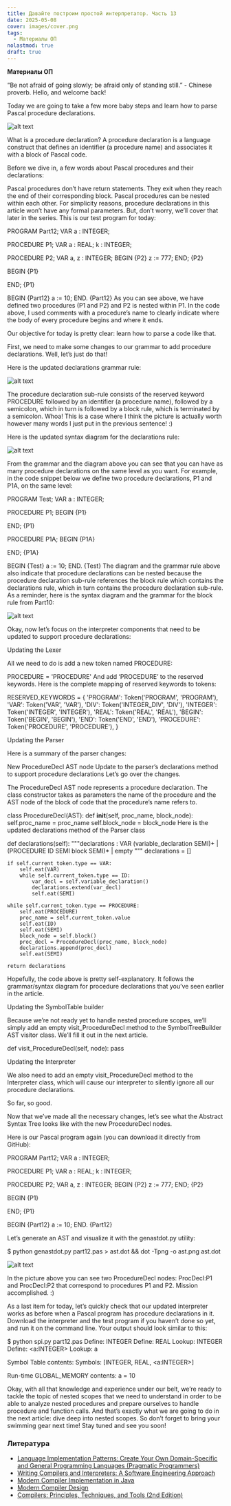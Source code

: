 ```yaml
---
title: Давайте построим простой интерпретатор. Часть 13
date: 2025-05-08
cover: images/cover.png
tags:
  - Материалы ОП
nolastmod: true
draft: true
---
```



**Материалы ОП**

<!--more-->

“Be not afraid of going slowly; be afraid only of standing still.” - Chinese proverb.
Hello, and welcome back!

Today we are going to take a few more baby steps and learn how to parse Pascal procedure declarations.

![alt text](https://ruslanspivak.com/lsbasi-part12/lsbasi_part12_babysteps.png)

What is a procedure declaration? A procedure declaration is a language construct that defines an identifier (a procedure name) and associates it with a block of Pascal code.

Before we dive in, a few words about Pascal procedures and their declarations:

Pascal procedures don’t have return statements. They exit when they reach the end of their corresponding block.
Pascal procedures can be nested within each other.
For simplicity reasons, procedure declarations in this article won’t have any formal parameters. But, don’t worry, we’ll cover that later in the series.
This is our test program for today:

PROGRAM Part12;
VAR
   a : INTEGER;

PROCEDURE P1;
VAR
   a : REAL;
   k : INTEGER;

   PROCEDURE P2;
   VAR
      a, z : INTEGER;
   BEGIN {P2}
      z := 777;
   END;  {P2}

BEGIN {P1}

END;  {P1}

BEGIN {Part12}
   a := 10;
END.  {Part12}
As you can see above, we have defined two procedures (P1 and P2) and P2 is nested within P1. In the code above, I used comments with a procedure’s name to clearly indicate where the body of every procedure begins and where it ends.

Our objective for today is pretty clear: learn how to parse a code like that.



First, we need to make some changes to our grammar to add procedure declarations. Well, let’s just do that!

Here is the updated declarations grammar rule:

![alt text](https://ruslanspivak.com/lsbasi-part12/lsbasi_part12_grammar.png)

The procedure declaration sub-rule consists of the reserved keyword PROCEDURE followed by an identifier (a procedure name), followed by a semicolon, which in turn is followed by a block rule, which is terminated by a semicolon. Whoa! This is a case where I think the picture is actually worth however many words I just put in the previous sentence! :)

Here is the updated syntax diagram for the declarations rule:

![alt text](https://ruslanspivak.com/lsbasi-part12/lsbasi_part12_syntaxdiagram.png)

From the grammar and the diagram above you can see that you can have as many procedure declarations on the same level as you want. For example, in the code snippet below we define two procedure declarations, P1 and P1A, on the same level:

PROGRAM Test;
VAR
   a : INTEGER;

PROCEDURE P1;
BEGIN {P1}

END;  {P1}

PROCEDURE P1A;
BEGIN {P1A}

END;  {P1A}

BEGIN {Test}
   a := 10;
END.  {Test}
The diagram and the grammar rule above also indicate that procedure declarations can be nested because the procedure declaration sub-rule references the block rule which contains the declarations rule, which in turn contains the procedure declaration sub-rule. As a reminder, here is the syntax diagram and the grammar for the block rule from Part10:

![alt text](https://ruslanspivak.com/lsbasi-part12/lsbasi_part12_block_rule_from_part10.png)


Okay, now let’s focus on the interpreter components that need to be updated to support procedure declarations:

Updating the Lexer

All we need to do is add a new token named PROCEDURE:

PROCEDURE = 'PROCEDURE'
And add ‘PROCEDURE’ to the reserved keywords. Here is the complete mapping of reserved keywords to tokens:

RESERVED_KEYWORDS = {
    'PROGRAM': Token('PROGRAM', 'PROGRAM'),
    'VAR': Token('VAR', 'VAR'),
    'DIV': Token('INTEGER_DIV', 'DIV'),
    'INTEGER': Token('INTEGER', 'INTEGER'),
    'REAL': Token('REAL', 'REAL'),
    'BEGIN': Token('BEGIN', 'BEGIN'),
    'END': Token('END', 'END'),
    'PROCEDURE': Token('PROCEDURE', 'PROCEDURE'),
}

Updating the Parser

Here is a summary of the parser changes:

New ProcedureDecl AST node
Update to the parser’s declarations method to support procedure declarations
Let’s go over the changes.

The ProcedureDecl AST node represents a procedure declaration. The class constructor takes as parameters the name of the procedure and the AST node of the block of code that the procedure’s name refers to.

class ProcedureDecl(AST):
    def __init__(self, proc_name, block_node):
        self.proc_name = proc_name
        self.block_node = block_node
Here is the updated declarations method of the Parser class

def declarations(self):
    """declarations : VAR (variable_declaration SEMI)+
                    | (PROCEDURE ID SEMI block SEMI)*
                    | empty
    """
    declarations = []

    if self.current_token.type == VAR:
        self.eat(VAR)
        while self.current_token.type == ID:
            var_decl = self.variable_declaration()
            declarations.extend(var_decl)
            self.eat(SEMI)

    while self.current_token.type == PROCEDURE:
        self.eat(PROCEDURE)
        proc_name = self.current_token.value
        self.eat(ID)
        self.eat(SEMI)
        block_node = self.block()
        proc_decl = ProcedureDecl(proc_name, block_node)
        declarations.append(proc_decl)
        self.eat(SEMI)

    return declarations
Hopefully, the code above is pretty self-explanatory. It follows the grammar/syntax diagram for procedure declarations that you’ve seen earlier in the article.


Updating the SymbolTable builder

Because we’re not ready yet to handle nested procedure scopes, we’ll simply add an empty visit_ProcedureDecl method to the SymbolTreeBuilder AST visitor class. We’ll fill it out in the next article.

def visit_ProcedureDecl(self, node):
    pass

Updating the Interpreter

We also need to add an empty visit_ProcedureDecl method to the Interpreter class, which will cause our interpreter to silently ignore all our procedure declarations.

So far, so good.


Now that we’ve made all the necessary changes, let’s see what the Abstract Syntax Tree looks like with the new ProcedureDecl nodes.

Here is our Pascal program again (you can download it directly from GitHub):

PROGRAM Part12;
VAR
   a : INTEGER;

PROCEDURE P1;
VAR
   a : REAL;
   k : INTEGER;

   PROCEDURE P2;
   VAR
      a, z : INTEGER;
   BEGIN {P2}
      z := 777;
   END;  {P2}

BEGIN {P1}

END;  {P1}

BEGIN {Part12}
   a := 10;
END.  {Part12}

Let’s generate an AST and visualize it with the genastdot.py utility:

$ python genastdot.py part12.pas > ast.dot && dot -Tpng -o ast.png ast.dot

![alt text](https://ruslanspivak.com/lsbasi-part12/lsbasi_part12_procdecl_ast.png)

In the picture above you can see two ProcedureDecl nodes: ProcDecl:P1 and ProcDecl:P2 that correspond to procedures P1 and P2. Mission accomplished. :)

As a last item for today, let’s quickly check that our updated interpreter works as before when a Pascal program has procedure declarations in it. Download the interpreter and the test program if you haven’t done so yet, and run it on the command line. Your output should look similar to this:

$ python spi.py part12.pas
Define: INTEGER
Define: REAL
Lookup: INTEGER
Define: <a:INTEGER>
Lookup: a

Symbol Table contents:
Symbols: [INTEGER, REAL, <a:INTEGER>]

Run-time GLOBAL_MEMORY contents:
a = 10

Okay, with all that knowledge and experience under our belt, we’re ready to tackle the topic of nested scopes that we need to understand in order to be able to analyze nested procedures and prepare ourselves to handle procedure and function calls. And that’s exactly what we are going to do in the next article: dive deep into nested scopes. So don’t forget to bring your swimming gear next time! Stay tuned and see you soon!

### Литература

- [Language Implementation Patterns: Create Your Own Domain-Specific and General Programming Languages (Pragmatic Programmers)](https://www.r-5.org/files/books/computers/compilers/writing/Terence_Parr-Language_Implementation_Patterns-EN.pdf)
- [Writing Compilers and Interpreters: A Software Engineering Approach](https://dl.libcats.org/genesis/734000/2e0e4fff487c7f40c17799d09c8c2f4c/_as/[Ronald_Mak]_Writing_Compilers_and_Interpreters_A(libcats.org).pdf)
- [Modern Compiler Implementation in Java](https://eden.dei.uc.pt/~amilcar/pdf/CompilerInJava.pdf)
- [Modern Compiler Design](https://dpvipracollege.in/wp-content/uploads/2023/01/Modern.Compiler.Design.2nd.pdf)
- [Compilers: Principles, Techniques, and Tools (2nd Edition)](https://invent.ilmkidunya.com/images/Section/Alfred-Aho--Monica-S-Lam--Ravi-Sethi-Jeffrey-D-Ullman-Compilers-Principles-Techniques-and-Tools-Pearson-Addison-Wesley-CSS-Book.pdf)